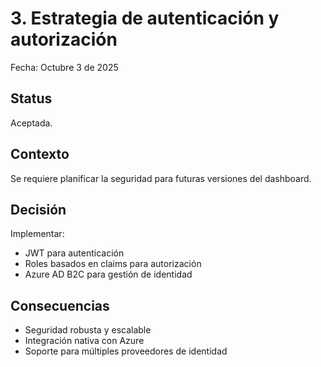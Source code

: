 # 3. Estrategia de autenticación y autorización

Fecha: Octubre 3 de 2025

## Status

Aceptada.

## Contexto

Se requiere planificar la seguridad para futuras versiones del dashboard.

## Decisión

Implementar:
- JWT para autenticación
- Roles basados en claims para autorización
- Azure AD B2C para gestión de identidad

## Consecuencias

- Seguridad robusta y escalable
- Integración nativa con Azure
- Soporte para múltiples proveedores de identidad